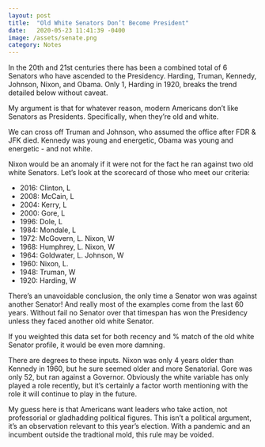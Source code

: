 ```yaml
---
layout: post
title:  "Old White Senators Don’t Become President"
date:   2020-05-23 11:41:39 -0400
image: /assets/senate.png
category: Notes
---
```

In the 20th and 21st centuries there has been a combined total of 6 Senators who have ascended to the Presidency. Harding, Truman, Kennedy, Johnson, Nixon, and Obama. Only 1, Harding in 1920, breaks the trend detailed below without caveat. 

My argument is that for whatever reason, modern Americans don’t like Senators as Presidents. Specifically, when they’re old and white. 

We can cross off Truman and Johnson, who assumed the office after FDR & JFK died. Kennedy was young and energetic, Obama was young and energetic - and not white. 

Nixon would be an anomaly if it were not for the fact he ran against two old white Senators. Let’s look at the scorecard of those who meet our criteria: 

<ul>
	<li>2016: Clinton, L</li>
	<li>2008: McCain, L</li>
	<li>2004: Kerry, L</li>
	<li>2000: Gore, L</li>
	<li>1996: Dole, L</li>
	<li>1984: Mondale, L</li>
	<li>1972: McGovern, L. Nixon, W</li>
	<li>1968: Humphrey, L. Nixon, W</li>
	<li>1964: Goldwater, L. Johnson, W</li>
	<li>1960: Nixon, L.</li>
	<li>1948: Truman, W</li>
	<li>1920: Harding, W</li>
</ul>

There’s an unavoidable conclusion, the only time a Senator won was against another Senator! And really most of the examples come from the last 60 years. Without fail no Senator over that timespan has won the Presidency unless they faced another old white Senator. 

If you weighted this data set for both recency and % match of the old white Senator profile, it would be even more damning. 

There are degrees to these inputs. Nixon was only 4 years older than Kennedy in 1960, but he sure seemed older and more Senatorial. Gore was only 52, but ran against a Governor. Obviously the white variable has only played a role recently, but it’s certainly a factor worth mentioning with the role it will continue to play in the future. 

My guess here is that Americans want leaders who take action, not professorial or gladhadding political figures. This isn’t a political argument, it’s an observation relevant to this year’s election. With a pandemic and an incumbent outside the tradtional mold, this rule may be voided. 
